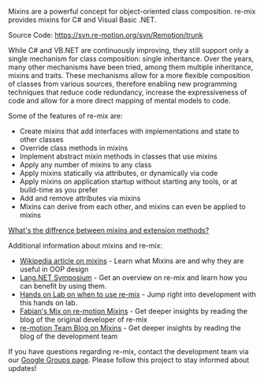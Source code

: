 Mixins are a powerful concept for object-oriented class composition. re-mix provides mixins for C# and Visual Basic .NET.

Source Code: https://svn.re-motion.org/svn/Remotion/trunk

While C# and VB.NET are continuously improving, they still support only a single mechanism for class composition: single inheritance. Over the years, many other mechanisms have been tried, among them multiple inheritance, mixins and traits. These mechanisms allow for a more flexible composition of classes from various sources, therefore enabling new programming techniques that reduce code redundancy, increase the expressiveness of code and allow for a more direct mapping of mental models to code.

Some of the features of re-mix are:
* Create mixins that add interfaces with implementations and state to other classes
* Override class methods in mixins
* Implement abstract mixin methods in classes that use mixins
* Apply any number of mixins to any class
* Apply mixins statically via attributes, or dynamically via code
* Apply mixins on application startup without starting any tools, or at build-time as you prefer
* Add and remove attributes via mixins
* Mixins can derive from each other, and mixins can even be applied to mixins

[What's the diffrence between mixins and extension methods?](https://github.com/re-motion/Remix/wiki/Extension-Methods)

Additional information about mixins and re-mix:
* [Wikipedia article on mixins](http://en.wikipedia.org/wiki/Mixin)  - Learn what Mixins are and why they are useful in OOP design
* [Lang.NET Symposium](http://download.microsoft.com/download/c/e/5/ce5434ca-4f54-42b1-81ea-7f5a72f3b1dd/2-10%20-%20remotion%20Mixins%20-%20Stefan%20Wenig%20and%20Fabian%20Schmied%20-%20rubicon.wmv) - Get an overview on re-mix and learn how you can benefit by using them.
* [Hands on Lab on when to use re-mix](https://www.re-motion.org/download/HOL_mixin_equals.pdf) - Jump right into development with this hands on lab.
* [Fabian's Mix on re-motion Mixins](https://www.re-motion.org/blogs/mix/category/mixins/) - Get deeper insights by reading the blog of the original developer of re-mix
* [re-motion Team Blog on Mixins](https://www.re-motion.org/blogs/team/category/4.aspx) - Get deeper insights by reading the blog of the development team

If you have questions regarding re-mix, contact the development team via our [Google Groups page](http://groups.google.com/group/re-motion-users). Please follow this project to stay informed about updates!
